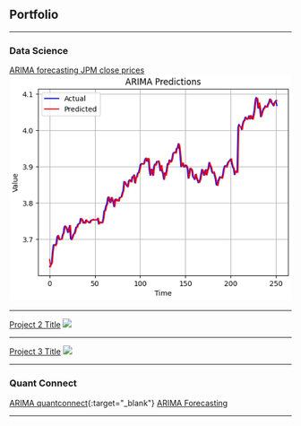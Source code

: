 ## Portfolio

---

### Data Science

[ARIMA forecasting JPM close prices](/projects/arimaForecasting/arimaFinal.html)
<img src="projects/arimaForecasting/projectPic.png?raw=true"/>

---
[Project 2 Title](/sample_page)
<img src="images/dummy_thumbnail.jpg?raw=true"/>

---
[Project 3 Title](http://example.com/)
<img src="images/dummy_thumbnail.jpg?raw=true"/>

---

### Quant Connect

[ARIMA quantconnect](/projects/arimaForecasting/arimaQuantconnect){:target="_blank"}
<a href="/projects/arimaForecasting/arimaQuantconnect.md" target="_blank">ARIMA Forecasting</a>


---

